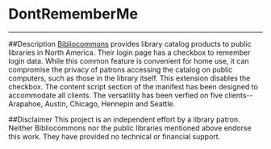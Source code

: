 # DontRememberMe
****************
##Description
[Bibliocommons](https://www.bibliocommons.com/) provides library catalog products to public libraries
in North America. Their login page has a checkbox to remember login data. While this common feature
is convenient for home use, it can compromise the privacy of patrons accessing the catalog on public
computers, such as those in the library itself. This extension disables the checkbox. The content script
section of the manifest has been designed to accommodate all clients. The versatility has been verfied on
five clients--Arapahoe, Austin, Chicago, Hennepin and Seattle.

##Disclaimer
This project is an independent effort by a library patron. Neither Bibliocommons nor the public libraries
mentioned above endorse this work. They have provided no technical or financial support.

